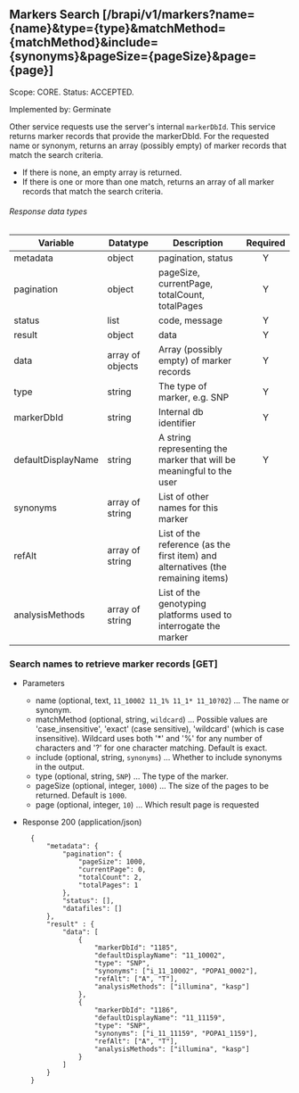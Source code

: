 ## Markers Search [/brapi/v1/markers?name={name}&type={type}&matchMethod={matchMethod}&include={synonyms}&pageSize={pageSize}&page={page}]
Scope: CORE.  Status: ACCEPTED.

Implemented by: Germinate

Other service requests use the server's internal `markerDbId`. This service returns marker records that provide the markerDbId.
For the requested name or synonym, returns an array (possibly empty) of marker records that match the search criteria.
- If there is none, an empty array is returned.
- If there is one or more than one match, returns an array of all marker records that match the search criteria.

###### Response data types
|Variable|Datatype|Description|Required|
|------|------|------|:-----:|
|metadata|object|pagination, status|Y|
|pagination|object|pageSize, currentPage, totalCount, totalPages|Y|
|status|list|code, message|Y|
|result|object|data|Y|
|data|array of objects|Array (possibly empty) of marker records|Y|
|type|string|The type of marker, e.g. SNP|Y|
|markerDbId|string|Internal db identifier|Y|
|defaultDisplayName|string|A string representing the marker that will be meaningful to the user|Y|
|synonyms|array of string|List of other names for this marker||
|refAlt|array of string|List of the reference (as the first item) and alternatives (the remaining items)||
|analysisMethods|array of string|List of the genotyping platforms used to interrogate the marker||

### Search names to retrieve marker records [GET]
+ Parameters
    + name (optional, text, `11_10002 11_1% 11_1* 11_10?02`) ... The name or synonym.
    + matchMethod (optional, string, `wildcard`) ... Possible values are 'case_insensitive', 'exact'
    (case sensitive), 'wildcard' (which is case insensitive). Wildcard uses both '*' and '%' for any number of characters
    and '?' for one character matching. Default is exact.
    + include (optional, string, `synonyms`) ... Whether to include synonyms in the output.
    + type (optional, string, `SNP`) ... The type of the marker.
    + pageSize (optional, integer, `1000`) ... The size of the pages to be returned. Default is `1000`.
    + page (optional, integer, `10`) ... Which result page is requested
+ Response 200 (application/json)

        {
            "metadata": {
                "pagination": {
                    "pageSize": 1000,
                    "currentPage": 0,
                    "totalCount": 2,
                    "totalPages": 1
                },
                "status": [],
                "datafiles": []
            },
            "result" : {
                "data": [
                    {
                        "markerDbId": "1185",
                        "defaultDisplayName": "11_10002",
                        "type": "SNP",
                        "synonyms": ["i_11_10002", "POPA1_0002"],
                        "refAlt": ["A", "T"],
                        "analysisMethods": ["illumina", "kasp"]
                    },
                    {
                        "markerDbId": "1186",
                        "defaultDisplayName": "11_11159",
                        "type": "SNP",
                        "synonyms": ["i_11_11159", "POPA1_1159"],
                        "refAlt": ["A", "T"],
                        "analysisMethods": ["illumina", "kasp"]
                    }
                ]
            }
        }
